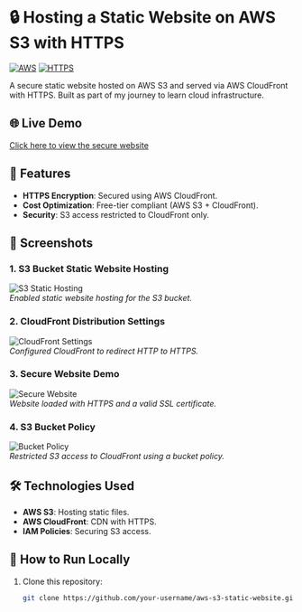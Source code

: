 # 🔒 Hosting a Static Website on AWS S3 with HTTPS

[![AWS](https://img.shields.io/badge/AWS-FF9900?style=for-the-badge&logo=amazonaws&logoColor=white)](https://aws.amazon.com)
[![HTTPS](https://img.shields.io/badge/HTTPS-009688?style=for-the-badge&logo=letsencrypt&logoColor=white)](https://en.wikipedia.org/wiki/HTTPS)

A secure static website hosted on AWS S3 and served via AWS CloudFront with HTTPS. Built as part of my journey to learn cloud infrastructure.

## 🌐 Live Demo  
[Click here to view the secure website]([https://d12345.cloudfront.net](https://d3ixzdcla3y4p.cloudfront.net/))  

## 🚀 Features  
- **HTTPS Encryption**: Secured using AWS CloudFront.  
- **Cost Optimization**: Free-tier compliant (AWS S3 + CloudFront).  
- **Security**: S3 access restricted to CloudFront only.  

## 📸 Screenshots  

### 1. S3 Bucket Static Website Hosting  
![S3 Static Hosting](./screenshots/s3-static-hosting.png)  
*Enabled static website hosting for the S3 bucket.*  

### 2. CloudFront Distribution Settings  
![CloudFront Settings](./screenshots/cloudfront-settings.png)  
*Configured CloudFront to redirect HTTP to HTTPS.*  

### 3. Secure Website Demo  
![Secure Website](./screenshots/secure-website.png)  
*Website loaded with HTTPS and a valid SSL certificate.*  

### 4. S3 Bucket Policy  
![Bucket Policy](./screenshots/s3-bucket-policy.png)  
*Restricted S3 access to CloudFront using a bucket policy.*  

## 🛠️ Technologies Used  
- **AWS S3**: Hosting static files.  
- **AWS CloudFront**: CDN with HTTPS.  
- **IAM Policies**: Securing S3 access.  

## 🔧 How to Run Locally  
1. Clone this repository:  
   ```bash  
   git clone https://github.com/your-username/aws-s3-static-website.git  
